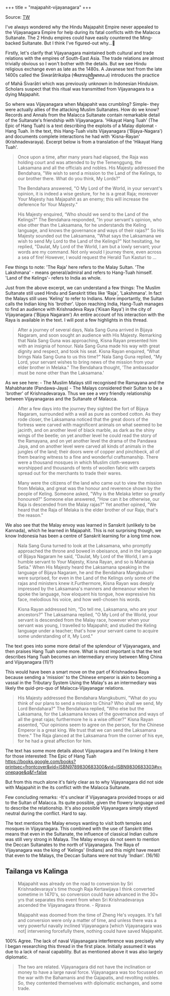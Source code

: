+++
title = "majapahit-vijayanagara"
+++

Source: [TW](https://threadreaderapp.com/convos/1645945300048318464)

I've always wondered why the Hindu Majapahit Empire never appealed to the Vijayanagara Empire for help during its fatal conflicts with the Malacca Sultanate. The 2 Hindu empires could have easily countered the Ming-backed Sultanate. But I think I've figured-out why...🧵

Firstly, let's clarify that Vijayanagara maintained both cultural and trade relations with the empires of South-East Asia. The trade relations are almost trivially obvious so I won't bother with the details. But we see Hindu religious exchange even as late as the 1480s. A Javanese text from the late 1400s called the Śiwarātrikalpa (ꦯꦶꦮꦫꦴꦠꦿꦶꦏꦭ꧀ꦥ) introduces the practice of Mahā Śivarātri which was previously unknown in Indonesian Hinduism. Scholars suspect that this ritual was transmitted from Vijayanagara to a dying Majapahit.

So where was Vijayanagara when Majapahit was crumbling? Simple- they were actually allies of the attacking Muslim Sultanates. How do we know? Records and Annals from the Malacca Sultanate contain remarkable detail of the Sultanate's friendship with Vijayanagara. 'Hikayat Hang Tuah' (The Epic of Hang Tuah) is a text describing the exploits of a Malay diplomat - Hang Tuah. In the text, this Hang-Tuah visits Vijayanagara ('Bijaya-Nagara') and documents complete interactions he had with 'Kisna-Rayan' (Krishnadevaraya). Excerpt below is from a translation of the 'Hikayat Hang Tuah'. 

> Once upon a time, after many years had elapsed, the Raja was holding court and was attended to by the Temenggung, the Laksamana and all the officials and nobles. His Majesty addressed the Bendahara, "We wish to send a mission to the Land of the Kelings, to our brother there. What do you think, My Lords?"  
> 
> The Bendahara answered, "O My Lord of the World, in your servant's opinion, it is indeed a wise gesture, for he is a great Raja; moreover Your Majesty has Majapahit as an enemy; this will increase the deference for Your Majesty."  
> 
> His Majesty enquired, “Who should we send to the Land of the Kelings?”  The Bendahara responded, "In your servant's opinion, who else other than the Laksamana, for he understands the Keling language, and knows the governance and ways of their rajas?" So His Majesty sounded out the Laksamana, "What says the Laksamana we wish to send My Lord to the Land of the Kelings?" Not hesitating, he replied, "Daulat, My Lord of the World, I am but a lowly servant; your words are my command. Not only would I journey there, even across a sea of fire! However, I would request the Herald Tun Kasturi to ...

Few things to note: 'The Raja' here refers to the Malay Sultan. 'The Lakshmana' - means general/admiral and refers to Hang-Tuah himself. 'Land of the Kelings'- refers to India as whole.

Just from the above excerpt, we can understand a few things: The Muslim Sultanate still used Hindu and Sanskrit titles like 'Raja', 'Lakshmana'. In fact the Malays still uses 'Keling' to refer to Indians. More importantly, the Sultan calls the Indian king his 'brother'. Upon reaching India, Hang-Tuah manages to find an audience with Krishnadeva Raya ('Kisan Raya') in the city of Vijayanagara ('Bijaya Nagaram') An entire account of his interaction with the Raya is available in the text. I will post a few highlights in this thread.

> After a journey of several days, Nala Sang Guna arrived in Bijaya Nagaram, and soon sought an audience with His Majesty. Remarking that Nala Sang Guna was approaching, Kisna Rayan presented him with an insignia of honour. Nala Sang Guna made his way with great dignity and respect, and took his seat. Kisna Rayan enquired, “What brings Nala Sang Guna to us this time?" Nala Sang Guna replied, "My Lord, your servant wishes to bring news of the mission from your elder brother in Melaka." The Bendahara thought, 'The ambassador must be none other than the Laksamana.'

As we see here: - The Muslim Malays still recognised the Ramayana and the Mahabharate (Pandawa-Jaya) - The Malays considered their Sultan to be a 'brother' of Krishnadevaraya. Thus we see a very friendly relationship between Vijayanagaras and the Sultanate of Malacca.

> After a few days into the journey they sighted the fort of Bijaya Nagaram, surrounded with a wall as pure as combed cotton. As they rode closer, the Laksamana noticed that the great doors of the fortress were carved with magnificent animals on what seemed to be jacinth, and on another level of black marble, as dark as the shiny wings of the beetle; on yet another level he could read the story of the Ramayana, and on yet another level the drama of the Pandawa Jaya, and on another level were carved all kinds of animals in the jungles of the land; their doors were of copper and pinchbeck, all of them bearing witness to a fine and wonderful craftsmanship. There were a thousand mosques in which Muslim cloth-weavers worshipped and thousands of tents of woollen fabric with carpets spread out for the merchants to trade their wares.
> 
> Many were the citizens of the land who came out to view the mission from Melaka, and great was the honour and reverence shown by the people of Keling. Someone asked, "Why is the Melaka letter so greatly honoured?" Someone else answered, "How can it be otherwise, our Raja is descended from the Malay rajas?”  Yet another opined, "We heard that the Raja of Melaka is the elder brother of our Raja; that's the reason."

We also see that the Malay envoy was learned in Sanskrit (unlikely to be Kannada), which he learned in Majapahit. This is not surprising though, we know Indonesia has been a centre of Sanskrit learning for a long time now.

> Nala Sang Guna turned to look at the Laksamana, who promptly approached the throne and bowed in obeisance, and in the language of Bijaya Nagaram he said, "Daulat, My Lord of the World, I am a humble servant to Your Majesty, Kisna Rayan, and so is Maharaja Setia." When His Majesty heard the Laksamana speaking in the language of Bijaya Nagaram, he and the Bendahara Mangkubumi were surprised, for even in the Land of the Kelings only some of the rajas and ministers knew it.Furthermore, Kisna Rayan was deeply impressed by the Laksamana's manners and demeanour when he spoke the language, how eloquent his tongue, how expressive his face, melodious his voice, and how well-chosen his words.
> 
> Kisna Rayan addressed him, “Do tell me, Laksamana, who are your ancestors?" The Laksamana replied, "O My Lord of the World, your servant is descended from the Malay race, however when your servant was young, I travelled to Majapahit; and studied the Keling language under a teacher; that's how your servant came to acquire some understanding of it, My Lord."

The text goes into some more detail of the splendour of Vijayanagara, and then praises Hang Tuah some more. What is most important is that the text describes Hang Tuah becomes an intermediary envoy between Ming China and Vijayanagara (11/?)

This would have been a smart move on the part of Krishnadeva Raya because sending a 'mission' to the Chinese emperor is akin to becoming a vassal in the Tributary System Using the Malay's as an intermediary was likely the quid-pro-quo of Malacca-Vijayanagar relations.

> His Majesty addressed the Bendahara Mangkubumi, "What do you think of our plans to send a mission to China? Who shall we send, My Lord Bendahara?" The Bendahara replied, "Who else but the Laksamana, for the Laksamana knows of the governance and ways of all the great rajas; furthermore he is a wise officer?" Kisna Rayan assented, “Our opinions seem to agree on the person, for the Chinese Emperor is a great king. We trust that we can send the Laksamana there." The Raja glanced at the Laksamana from the corner of his eye, for he had a great affection for him.

The text has some more details about Vijayanagara and I'm linking it here for those interested: The Epic of Hang Tuah https://books.google.com/books?printsec=frontcover&vid=ISBN9789830683300&vid=ISBN9830683303#v=onepage&q&f=false

But from this much alone it's fairly clear as to why Vijayanagara did not side with Majapahit in the its conflict with the Malacca Sultanate.

Few concluding remarks: -It's unclear if Vijayanagara provided troops or aid to the Sultan of Malacca. Its quite possible, given the flowery language used to describe the relationship. It's also possible Vijayanagara simply stayed neutral during the conflict. Hard to say.

The text mentions the Malay envoys wanting to visit both temples and mosques in Vijayanagara. This combined with the use of Sanskrit titles means that even in the Sultanate, the influence of classical Indian culture was still very strong in Malaya. The Malay envoys do not seem to mention the Deccan Sultanates to the north of Vijayanagara. The Raya of Vijayanagara was the king of 'Kelings' (Indians) and this might have meant that even to the Malays, the Deccan Sultans were not truly 'Indian'. (16/16)

## Tailanga vs Kalinga

> Majapahit was already on the road to conversion by Sri Krishnadevaraya's time though Raja Kertawijaya I think converted sometime in 1470's, so conversion could have advanced in the 30+ yrs that separates this event from when Sri Krishnadevaraya ascended the Vijayanagara throne. - Rjrasva  
> 
> Majapahit was doomed from the time of Zheng He's voyages. It's fall and conversion were only a matter of time, and unless there was a very powerful navally inclined Vijayanagara [which Vijayanagara was not] intervening forcefully there, nothing could have saved Majapahit.

100% Agree. The lack of naval Vijayanagara interference was precisely why I began researching this thread in the first place. Initially assumed it was due to a lack of naval capability. But as mentioned above it was also largely diplomatic.

> The two are related. Vijayanagara did not have the inclination or money to have a large naval force. Vijayanagara was too focussed on the war with the Bahamanis and the Gajapatis, and revolting nobles. So, they contented themselves with diplomatic exchanges, and some trade.

